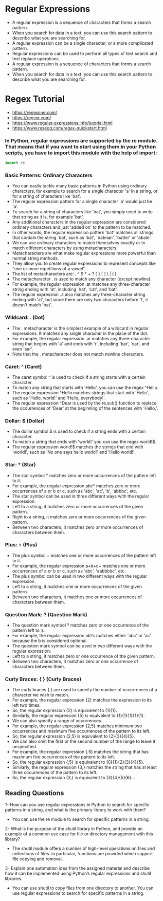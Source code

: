 # Regular Expressions
- A regular expression is a sequence of characters that forms a search pattern.
- When you search for data in a text, you can use this search pattern to describe what you are searching for.
- A regular expression can be a single character, or a more complicated pattern.
- Regular expressions can be used to perform all types of text search and text replace operations.
- A regular expression is a sequence of characters that forms a search pattern.
- When you search for data in a text, you can use this search pattern to describe what you are searching for.


# Regex Tutorial
- https://regexone.com/
- https://regexr.com/
- https://www.regular-expressions.info/tutorial.html
- https://www.rexegg.com/regex-quickstart.html


### In Python, regular expressions are supported by the re module. That means that if you want to start using them in your Python scripts, you have to import this module with the help of import:
```python
import re
```
### Basic Patterns: Ordinary Characters
- You can easily tackle many basic patterns in Python using ordinary characters, for example to search for a single character 'a' in a string, or for a string of characters like 'bat'.
- The regular expression pattern for a single character 'a' would just be 'a'.
- To search for a string of characters like 'bat', you simply need to write that string as it is, for example 'bat'.
- Any additional characters in the regular expression are considered ordinary characters and just 'added on' to the pattern to be matched.
- In other words, the regular expression pattern 'bat' matches all strings that contain the string 'bat', such as 'bat', 'batman', 'batter' or 'abate'.
- We can use ordinary characters to match themselves exactly or to match different characters by using metacharacters.
- Metacharacters are what make regular expressions more powerful than normal string methods.
- They allow you to create regular expressions to represent concepts like "one or more repetitions of a vowel".
- The list of metacharacters are: . ^ $ * + ? { } [ ] \ | ( )
- The metacharacter . is used to match any character (except newline).
- For example, the regular expression .at matches any three-character string ending with 'at', including 'hat', 'cat', and 'bat'.
- The regular expression ..t also matches any three-character string ending with 'at', but since there are only two characters before 't', it doesn't match 'bat'.

### Wildcard: . (Dot)
- The . metacharacter is the simplest example of a wildcard in regular expressions. It matches any single character in the place of the dot.
- For example, the regular expression .ar matches any three-character string that begins with 'a' and ends with 'r', including 'bar', 'car', and even 'aar'.
- Note that the . metacharacter does not match newline characters.

### Caret: ^ (Caret)
- The caret symbol ^ is used to check if a string starts with a certain character.
- To match any string that starts with 'Hello', you can use the regex ^Hello.
- The regular expression ^Hello matches strings that start with 'Hello', such as 'Hello, world!' and 'Hello, everybody!'.
- The regular expression ^Dear is used by the re.sub() function to replace the occurrences of 'Dear' at the beginning of the sentences with 'Hello,'.

### Dollar: $ (Dollar)
- The dollar symbol $ is used to check if a string ends with a certain character.
- To match a string that ends with 'world!' you can use the regex world!$.
- The regular expression world!$ matches the strings that end with 'world!', such as 'No one says hello world!' and 'Hello world!'.

### Star: * (Star)
- The star symbol * matches zero or more occurrences of the pattern left to it.
- For example, the regular expression a*b*c* matches zero or more occurrences of a or b or c, such as 'abc', 'ac', 'b', 'abbbc', etc.
- The star symbol can be used in three different ways with the regular expression:
- Left to a string, it matches zero or more occurrences of the given pattern.
- Right to a string, it matches zero or more occurrences of the given pattern.
- Between two characters, it matches zero or more occurrences of characters between them.

### Plus: + (Plus)
- The plus symbol + matches one or more occurrences of the pattern left to it.
- For example, the regular expression a+b+c+ matches one or more occurrences of a or b or c, such as 'abc', 'aabbbbc', etc.
- The plus symbol can be used in two different ways with the regular expression:
- Left to a string, it matches one or more occurrences of the given pattern.
- Between two characters, it matches one or more occurrences of characters between them.

### Question Mark: ? (Question Mark)
- The question mark symbol ? matches zero or one occurrence of the pattern left to it.
- For example, the regular expression ab?c matches either 'abc' or 'ac' because the b is considered optional.
- The question mark symbol can be used in two different ways with the regular expression:
- Left to a string, it matches zero or one occurrence of the given pattern.
- Between two characters, it matches zero or one occurrence of characters between them.

### Curly Braces: { } (Curly Braces)
- The curly braces { } are used to specify the number of occurrences of a character we wish to match.
- For example, the regular expression {2} matches the expression to its left two times.
- So, the regular expression {2} is equivalent to {1}{1}.
- Similarly, the regular expression {5} is equivalent to {1}{1}{1}{1}{1}.
- We can also specify a range of occurrences.
- For example, the regular expression {2,5} matches minimum two occurrences and maximum five occurrences of the pattern to its left.
- So, the regular expression {2,5} is equivalent to {2}{3}{4}{5}.
- We can also omit the first or the second number of the range to leave it unspecified.
- For example, the regular expression {,5} matches the string that has maximum five occurrences of the pattern to its left.
- So, the regular expression {,5} is equivalent to {0}{1}{2}{3}{4}{5}.
- Similarly, the regular expression {3,} matches the string that has at least three occurrences of the pattern to its left.
- So, the regular expression {3,} is equivalent to {3}{4}{5}{6}…

## Reading Questions
1- How can you use regular expressions in Python to search for specific patterns in a string, and what is the primary library to work with them?
- You can use the re module to search for specific patterns in a string.

2- What is the purpose of the shutil library in Python, and provide an example of a common use case for file or directory management with this library?
- The shutil module offers a number of high-level operations on files and collections of files. In particular, functions are provided which support file copying and removal.

3- Explain one automation idea from the assigned material and describe how it can be implemented using Python’s regular expressions and shutil libraries.
- You can use shutil to copy files from one directory to another. You can use regular expressions to search for specific patterns in a string.




